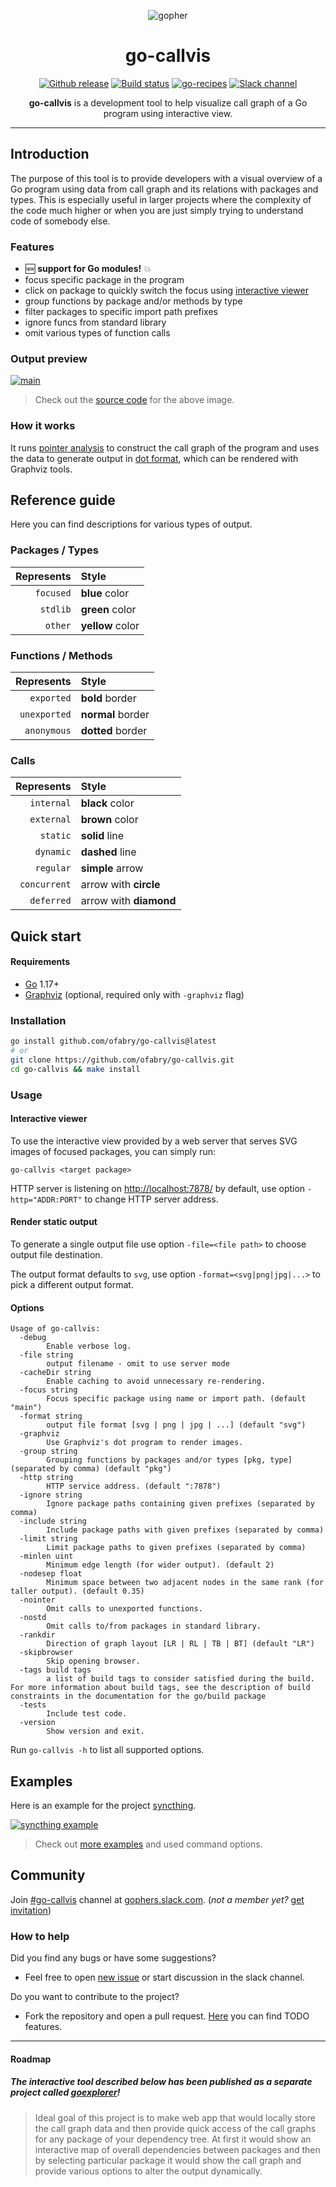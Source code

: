 <p align="center"><img src="images/gopher.png" alt="gopher"></p>

<h1 align="center">go-callvis</h1>

<p align="center">
  <a href="https://github.com/ofabry/go-callvis/releases"><img src="https://img.shields.io/github/release/ofabry/go-callvis.svg" alt="Github release"></a>
  <a href="https://github.com/ofabry/go-callvis/actions"><img src="https://github.com/ofabry/go-callvis/actions/workflows/ci.yml/badge.svg" alt="Build status"></a>
  <a href="https://github.com/nikolaydubina/go-recipes"><img src="https://raw.githubusercontent.com/nikolaydubina/go-recipes/main/badge.svg?raw=true" alt="go-recipes"></a>
  <a href="https://gophers.slack.com/archives/go-callvis"><img src="https://img.shields.io/badge/gophers%20slack-%23go--callvis-ff69b4.svg" alt="Slack channel"></a>
</p>

<p align="center"><b>go-callvis</b> is a development tool to help visualize call graph of a Go program using interactive view.</p>

---

## Introduction

The purpose of this tool is to provide developers with a visual overview of a Go program using data from call graph 
and its relations with packages and types. This is especially useful in larger projects where the complexity of 
the code much higher or when you are just simply trying to understand code of somebody else.

### Features

- 🆕 **support for Go modules!** :boom:
- focus specific package in the program
- click on package to quickly switch the focus using [interactive viewer](#interactive-viewer)
- group functions by package and/or methods by type
- filter packages to specific import path prefixes
- ignore funcs from standard library
- omit various types of function calls

### Output preview

[![main](images/main.png)](https://raw.githubusercontent.com/ofabry/go-callvis/master/images/main.png)

> Check out the [source code](examples/main) for the above image.

### How it works

It runs [pointer analysis](https://godoc.org/golang.org/x/tools/go/pointer) to construct the call graph of the program and 
uses the data to generate output in [dot format](http://www.graphviz.org/content/dot-language), which can be rendered with Graphviz tools.

## Reference guide

Here you can find descriptions for various types of output.

### Packages / Types

|Represents  | Style|
|----------: | :-------------|
|`focused`   | **blue** color|
|`stdlib`    | **green** color|
|`other`     | **yellow** color|

### Functions / Methods

|Represents   | Style|
|-----------: | :--------------|
|`exported`   | **bold** border|
|`unexported` | **normal** border|
|`anonymous`  | **dotted** border|

### Calls

|Represents   | Style|
|-----------: | :-------------|
|`internal`   | **black** color|
|`external`   | **brown** color|
|`static`     | **solid** line|
|`dynamic`    | **dashed** line|
|`regular`    | **simple** arrow|
|`concurrent` | arrow with **circle**|
|`deferred`   | arrow with **diamond**|

## Quick start

#### Requirements

- [Go](https://golang.org/dl/) 1.17+
- [Graphviz](http://www.graphviz.org/download/) (optional, required only with `-graphviz` flag)

### Installation

```sh
go install github.com/ofabry/go-callvis@latest
# or
git clone https://github.com/ofabry/go-callvis.git
cd go-callvis && make install
```

### Usage

#### Interactive viewer

To use the interactive view provided by a web server that serves SVG images of focused packages, you can simply run:

`go-callvis <target package>` 

HTTP server is listening on [http://localhost:7878/](http://localhost:7878/) by default, use option `-http="ADDR:PORT"` to change HTTP server address.

#### Render static output

To generate a single output file use option `-file=<file path>` to choose output file destination.

The output format defaults to `svg`, use option `-format=<svg|png|jpg|...>` to pick a different output format.

#### Options

```
Usage of go-callvis:
  -debug
    	Enable verbose log.
  -file string
    	output filename - omit to use server mode
  -cacheDir string
    	Enable caching to avoid unnecessary re-rendering.
  -focus string
    	Focus specific package using name or import path. (default "main")
  -format string
    	output file format [svg | png | jpg | ...] (default "svg")
  -graphviz
    	Use Graphviz's dot program to render images.
  -group string
    	Grouping functions by packages and/or types [pkg, type] (separated by comma) (default "pkg")
  -http string
    	HTTP service address. (default ":7878")
  -ignore string
    	Ignore package paths containing given prefixes (separated by comma)
  -include string
    	Include package paths with given prefixes (separated by comma)
  -limit string
    	Limit package paths to given prefixes (separated by comma)
  -minlen uint
    	Minimum edge length (for wider output). (default 2)
  -nodesep float
    	Minimum space between two adjacent nodes in the same rank (for taller output). (default 0.35)
  -nointer
    	Omit calls to unexported functions.
  -nostd
    	Omit calls to/from packages in standard library.
  -rankdir
        Direction of graph layout [LR | RL | TB | BT] (default "LR")
  -skipbrowser
    	Skip opening browser.
  -tags build tags
    	a list of build tags to consider satisfied during the build. For more information about build tags, see the description of build constraints in the documentation for the go/build package
  -tests
    	Include test code.
  -version
    	Show version and exit.
```

Run `go-callvis -h` to list all supported options.

## Examples

Here is an example for the project [syncthing](https://github.com/syncthing/syncthing).

[![syncthing example](images/syncthing.png)](https://raw.githubusercontent.com/ofabry/go-callvis/master/images/syncthing.png)

> Check out [more examples](examples) and used command options.

## Community

Join [#go-callvis](https://gophers.slack.com/archives/go-callvis) channel at [gophers.slack.com](http://gophers.slack.com). (*not a member yet?* [get invitation](https://gophersinvite.herokuapp.com))

### How to help

Did you find any bugs or have some suggestions?
- Feel free to open [new issue](https://github.com/ofabry/go-callvis/issues/new) or start discussion in the slack channel.

Do you want to contribute to the project?
- Fork the repository and open a pull request. [Here](https://github.com/ofabry/go-callvis/projects/1) you can find TODO features.

---

#### Roadmap

##### The *interactive tool* described below has been published as a *separate project* called [goexplorer](https://github.com/ofabry/goexplorer)!

> Ideal goal of this project is to make web app that would locally store the call graph data and then provide quick access of the call graphs for any package of your dependency tree. At first it would show an interactive map of overall dependencies between packages and then by selecting particular package it would show the call graph and provide various options to alter the output dynamically.
